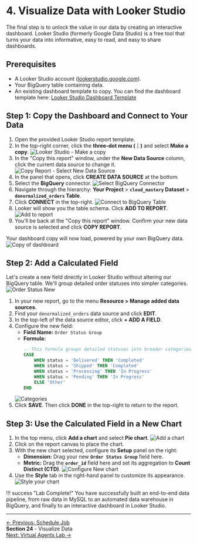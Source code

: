 # 4. Visualize Data with Looker Studio

The final step is to unlock the value in our data by creating an interactive dashboard. Looker Studio (formerly Google Data Studio) is a free tool that turns your data into informative, easy to read, and easy to share dashboards.

## Prerequisites

*   A Looker Studio account ([lookerstudio.google.com](https://lookerstudio.google.com)).
*   Your BigQuery table containing data.
*   An existing dashboard template to copy. You can find the dashboard template here: <a href ="https://lookerstudio.google.com/reporting/0022c938-4bbb-41ed-a687-0535843f7d40/page/p_uf4yrqljsd" class="external-link">Looker Studio Dashboard Template</a>

## Step 1: Copy the Dashboard and Connect to Your Data

1.  Open the provided Looker Studio report template.
2.  In the top-right corner, click the **three-dot menu (⋮)** and select **Make a copy**.
    ![Looker Studio - Make a copy](assets/images/looker-copy.png)
3.  In the "Copy this report" window, under the **New Data Source** column, click the current data source to change it.
    ![Copy Report - Select New Data Source](assets/images/create-data-source.png)
4.  In the panel that opens, click **CREATE DATA SOURCE** at the bottom.
5.  Select the **BigQuery** connector.
    ![Select BigQuery Connector](assets/images/connect-to-bq.png)
6.  Navigate through the hierarchy: **Your Project** > **`cloud_mastery` Dataset** > **`denormalized_orders` Table**.
7.  Click **CONNECT** in the top-right.
    ![Connect to BigQuery Table](assets/images/click-connect.png)
8.  Looker will show you the table schema. Click **ADD TO REPORT**.
    ![Add to report](assets/images/add-to-report.png)
9.  You'll be back at the "Copy this report" window. Confirm your new data source is selected and click **COPY REPORT**.

Your dashboard copy will now load, powered by your own BigQuery data.
![Copy of dashboard](assets/images/copy-of-dashboard.png)

## Step 2: Add a Calculated Field

Let's create a new field directly in Looker Studio without altering our BigQuery table. We'll group detailed order statuses into simpler categories.
![Order Status New](assets/images/new-order.png)

1.  In your new report, go to the menu **Resource > Manage added data sources**.
2.  Find your `denormalized_orders` data source and click **EDIT**.
3.  In the top-left of the data source editor, click **+ ADD A FIELD**.
4.  Configure the new field:
    *   **Field Name:** `Order Status Group`
    *   **Formula:**
        ```sql
        -- This formula groups detailed statuses into broader categories.
        CASE
            WHEN status = 'Delivered' THEN 'Completed'
            WHEN status = 'Shipped' THEN 'Completed'
            WHEN status = 'Processing' THEN 'In Progress'
            WHEN status = 'Pending' THEN 'In Progress'
            ELSE 'Other'
        END
        ```
    ![Categories](assets/images/categories.png)
5.  Click **SAVE**. Then click **DONE** in the top-right to return to the report.

## Step 3: Use the Calculated Field in a New Chart

1.  In the top menu, click **Add a chart** and select **Pie chart**.
    ![Add a chart](assets/images/add-new-chart.png)
2.  Click on the report canvas to place the chart.
3.  With the new chart selected, configure its **Setup** panel on the right:
    *   **Dimension:** Drag your new **`Order Status Group`** field here.
    *   **Metric:** Drag the **`order_id`** field here and set its aggregation to **Count Distinct (CTD)**.
    ![Configure New chart](assets/images/config-new-chart.png)
4.  Use the **Style** tab in the right-hand panel to customize its appearance.
    ![Style your chart](assets/images/style-the-chart.png)

!!! success "Lab Complete!"
    You have successfully built an end-to-end data pipeline, from raw data in MySQL to an automated data warehouse in BigQuery, and finally to an interactive dashboard in Looker Studio.

---

<div class="page-nav">
  <div class="nav-item">
    <a href="../data-pipeline-schedule-job/" class="btn-secondary">← Previous: Schedule Job</a>
  </div>
  <div class="nav-item">
    <span><strong>Section 24</strong> - Visualize Data</span>
  </div>
  <div class="nav-item">
    <a href="../virtual-agent-lab/" class="btn-primary">Next: Virtual Agents Lab →</a>
  </div>
</div>